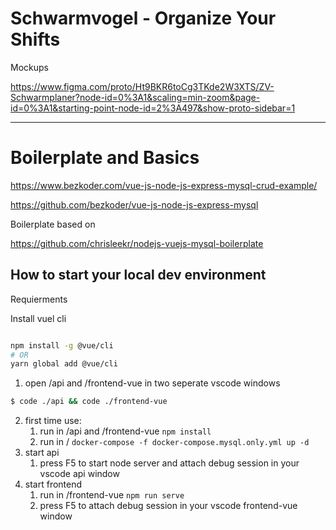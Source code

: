 # Schwarmvogel - Organize Your Shifts


Mockups

https://www.figma.com/proto/Ht9BKR6toCg3TKde2W3XTS/ZV-Schwarmplaner?node-id=0%3A1&scaling=min-zoom&page-id=0%3A1&starting-point-node-id=2%3A497&show-proto-sidebar=1



-------------------
# Boilerplate and Basics

https://www.bezkoder.com/vue-js-node-js-express-mysql-crud-example/

https://github.com/bezkoder/vue-js-node-js-express-mysql

Boilerplate based on

https://github.com/chrisleekr/nodejs-vuejs-mysql-boilerplate

## How to start your local dev environment

Requierments

Install vuel cli 
```sh 

npm install -g @vue/cli
# OR
yarn global add @vue/cli

```
1. open /api and /frontend-vue in two seperate vscode windows

```sh
$ code ./api && code ./frontend-vue
```

2. first time use:
   1. run in /api and /frontend-vue  `npm install `
   2. run in /   `docker-compose -f docker-compose.mysql.only.yml up -d`
3. start api
    1. press F5 to start node server and attach debug session in your vscode api window
4. start frontend
    1. run in /frontend-vue `npm run serve` 
    2. press F5 to attach debug session in your vscode frontend-vue window

